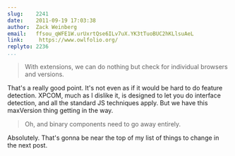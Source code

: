 ```yaml
---
slug:    2241
date:    2011-09-19 17:03:38
author:  Zack Weinberg
email:   ffsou_qWFE1W.urUxrtQse6ILv7uX.YK3tTuoBUC2hKLlsuAeL
link:     https://www.owlfolio.org/
replyto: 2236
...
```


<blockquote>With extensions, we can do nothing but check for
individual browsers and versions.</blockquote>

That's a really good point.  It's not even as if it would be hard to
do feature detection.  XPCOM, much as I dislike it, is designed to let
you do interface detection, and all the standard JS techniques apply.
But we have this maxVersion thing getting in the way.

<blockquote>Oh, and binary components need to go away
entirely.</blockquote>

Absolutely.  That's gonna be near the top of my list of things to
change in the next post.
